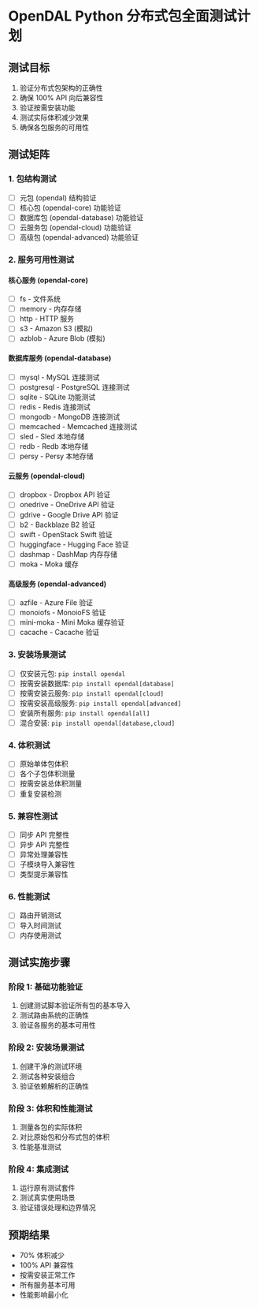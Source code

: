 # OpenDAL Python 分布式包全面测试计划

## 测试目标
1. 验证分布式包架构的正确性
2. 确保 100% API 向后兼容性  
3. 验证按需安装功能
4. 测试实际体积减少效果
5. 确保各包服务的可用性

## 测试矩阵

### 1. 包结构测试
- [ ] 元包 (opendal) 结构验证
- [ ] 核心包 (opendal-core) 功能验证
- [ ] 数据库包 (opendal-database) 功能验证
- [ ] 云服务包 (opendal-cloud) 功能验证
- [ ] 高级包 (opendal-advanced) 功能验证

### 2. 服务可用性测试

#### 核心服务 (opendal-core)
- [ ] fs - 文件系统
- [ ] memory - 内存存储
- [ ] http - HTTP 服务
- [ ] s3 - Amazon S3 (模拟)
- [ ] azblob - Azure Blob (模拟)

#### 数据库服务 (opendal-database) 
- [ ] mysql - MySQL 连接测试
- [ ] postgresql - PostgreSQL 连接测试
- [ ] sqlite - SQLite 功能测试
- [ ] redis - Redis 连接测试
- [ ] mongodb - MongoDB 连接测试
- [ ] memcached - Memcached 连接测试
- [ ] sled - Sled 本地存储
- [ ] redb - Redb 本地存储
- [ ] persy - Persy 本地存储

#### 云服务 (opendal-cloud)
- [ ] dropbox - Dropbox API 验证
- [ ] onedrive - OneDrive API 验证
- [ ] gdrive - Google Drive API 验证
- [ ] b2 - Backblaze B2 验证
- [ ] swift - OpenStack Swift 验证
- [ ] huggingface - Hugging Face 验证
- [ ] dashmap - DashMap 内存存储
- [ ] moka - Moka 缓存

#### 高级服务 (opendal-advanced)
- [ ] azfile - Azure File 验证
- [ ] monoiofs - MonoioFS 验证
- [ ] mini-moka - Mini Moka 缓存验证
- [ ] cacache - Cacache 验证

### 3. 安装场景测试
- [ ] 仅安装元包: `pip install opendal`
- [ ] 按需安装数据库: `pip install opendal[database]`
- [ ] 按需安装云服务: `pip install opendal[cloud]`
- [ ] 按需安装高级服务: `pip install opendal[advanced]`
- [ ] 安装所有服务: `pip install opendal[all]`
- [ ] 混合安装: `pip install opendal[database,cloud]`

### 4. 体积测试
- [ ] 原始单体包体积
- [ ] 各个子包体积测量
- [ ] 按需安装总体积测量
- [ ] 重复安装检测

### 5. 兼容性测试
- [ ] 同步 API 完整性
- [ ] 异步 API 完整性
- [ ] 异常处理兼容性
- [ ] 子模块导入兼容性
- [ ] 类型提示兼容性

### 6. 性能测试
- [ ] 路由开销测试
- [ ] 导入时间测试
- [ ] 内存使用测试

## 测试实施步骤

### 阶段 1: 基础功能验证
1. 创建测试脚本验证所有包的基本导入
2. 测试路由系统的正确性
3. 验证各服务的基本可用性

### 阶段 2: 安装场景测试
1. 创建干净的测试环境
2. 测试各种安装组合
3. 验证依赖解析的正确性

### 阶段 3: 体积和性能测试
1. 测量各包的实际体积
2. 对比原始包和分布式包的体积
3. 性能基准测试

### 阶段 4: 集成测试
1. 运行原有测试套件
2. 测试真实使用场景
3. 验证错误处理和边界情况

## 预期结果
- 70% 体积减少
- 100% API 兼容性
- 按需安装正常工作
- 所有服务基本可用
- 性能影响最小化
